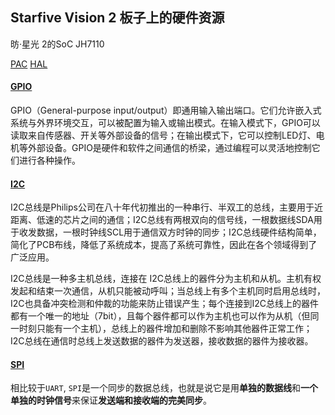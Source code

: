 ## Starfive Vision 2 板子上的硬件资源

昉·星光 2的SoC  JH7110 

[PAC](https://codeberg.org/weathered-steel/jh71xx-pac)  [HAL](https://codeberg.org/weathered-steel/jh71xx-hal)

#### [GPIO](https://zhuanlan.zhihu.com/p/665173892)

GPIO（General-purpose input/output）即通用输入输出端口。它们允许嵌入式系统与外界环境交互，可以被配置为输入或输出模式。在输入模式下，GPIO可以读取来自传感器、开关等外部设备的信号；在输出模式下，它可以控制LED灯、电机等外部设备。GPIO是硬件和软件之间通信的桥梁，通过编程可以灵活地控制它们进行各种操作。



#### [I2C](https://blog.csdn.net/zhangduang_KHKW/article/details/121953275)

I2C总线是Philips公司在八十年代初推出的一种串行、半双工的总线，主要用于近距离、低速的芯片之间的通信；I2C总线有两根双向的信号线，一根数据线SDA用于收发数据，一根时钟线SCL用于通信双方时钟的同步；I2C总线硬件结构简单，简化了PCB布线，降低了系统成本，提高了系统可靠性，因此在各个领域得到了广泛应用。

I2C总线是一种多主机总线，连接在 I2C总线上的器件分为主机和从机。主机有权发起和结束一次通信，从机只能被动呼叫；当总线上有多个主机同时启用总线时，I2C也具备冲突检测和仲裁的功能来防止错误产生；每个连接到I2C总线上的器件都有一个唯一的地址（7bit），且每个器件都可以作为主机也可以作为从机（但同一时刻只能有一个主机），总线上的器件增加和删除不影响其他器件正常工作；I2C总线在通信时总线上发送数据的器件为发送器，接收数据的器件为接收器。


#### [SPI](https://zhuanlan.zhihu.com/p/290620901)

相比较于`UART`, `SPI`是一个同步的数据总线，也就是说它是用**单独的数据线**和**一个单独的时钟信号**来保证**发送端和接收端的完美同步**。